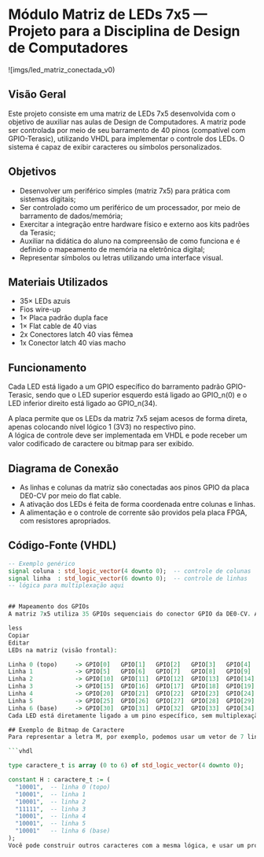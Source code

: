 # Módulo Matriz de LEDs 7x5 — Projeto para a Disciplina de Design de Computadores

![imgs/led_matriz_conectada_v0)

## Visão Geral

Este projeto consiste em uma matriz de LEDs 7x5 desenvolvida com o objetivo de auxiliar nas aulas de Design de Computadores. A matriz pode ser controlada por meio de seu barramento de 40 pinos (compatível com GPIO-Terasic), utilizando VHDL para implementar o controle dos LEDs. O sistema é capaz de exibir caracteres ou símbolos personalizados.

## Objetivos

- Desenvolver um periférico simples (matriz 7x5) para prática com sistemas digitais;
- Ser controlado como um periférico de um processador, por meio de barramento de dados/memória;
- Exercitar a integração entre hardware físico e externo aos kits padrões da Terasic;
- Auxiliar na didática do aluno na compreensão de como funciona e é definido o mapeamento de memória na eletrônica digital;
- Representar símbolos ou letras utilizando uma interface visual.

## Materiais Utilizados

- 35× LEDs azuis  
- Fios wire-up  
- 1× Placa padrão dupla face  
- 1× Flat cable de 40 vias  
- 2x Conectores latch 40 vias fêmea  
- 1x Conector latch 40 vias macho  

## Funcionamento

Cada LED está ligado a um GPIO específico do barramento padrão GPIO-Terasic, sendo que o LED superior esquerdo está ligado ao GPIO_n(0) e o LED inferior direito está ligado ao GPIO_n(34).

A placa permite que os LEDs da matriz 7x5 sejam acesos de forma direta, apenas colocando nível lógico 1 (3V3) no respectivo pino.  
A lógica de controle deve ser implementada em VHDL e pode receber um valor codificado de caractere ou bitmap para ser exibido.

## Diagrama de Conexão

- As linhas e colunas da matriz são conectadas aos pinos GPIO da placa DE0-CV por meio do flat cable.  
- A ativação dos LEDs é feita de forma coordenada entre colunas e linhas.  
- A alimentação e o controle de corrente são providos pela placa FPGA, com resistores apropriados.  

## Código-Fonte (VHDL)

```vhdl
-- Exemplo genérico
signal coluna : std_logic_vector(4 downto 0);  -- controle de colunas
signal linha  : std_logic_vector(6 downto 0);  -- controle de linhas
-- lógica para multiplexação aqui


## Mapeamento dos GPIOs
A matriz 7x5 utiliza 35 GPIOs sequenciais do conector GPIO da DE0-CV. A distribuição física dos LEDs na matriz segue a organização abaixo:

less
Copiar
Editar
LEDs na matriz (visão frontal):

Linha 0 (topo)     -> GPIO[0]   GPIO[1]   GPIO[2]   GPIO[3]   GPIO[4]  
Linha 1            -> GPIO[5]   GPIO[6]   GPIO[7]   GPIO[8]   GPIO[9]  
Linha 2            -> GPIO[10]  GPIO[11]  GPIO[12]  GPIO[13]  GPIO[14]  
Linha 3            -> GPIO[15]  GPIO[16]  GPIO[17]  GPIO[18]  GPIO[19]  
Linha 4            -> GPIO[20]  GPIO[21]  GPIO[22]  GPIO[23]  GPIO[24]  
Linha 5            -> GPIO[25]  GPIO[26]  GPIO[27]  GPIO[28]  GPIO[29]  
Linha 6 (base)     -> GPIO[30]  GPIO[31]  GPIO[32]  GPIO[33]  GPIO[34]  
Cada LED está diretamente ligado a um pino específico, sem multiplexação. O controle é feito diretamente via sinais lógicos de 3.3V aplicados ao pino correspondente.

## Exemplo de Bitmap de Caractere
Para representar a letra M, por exemplo, podemos usar um vetor de 7 linhas, onde cada elemento é um vetor de 5 bits (colunas), sendo 1 para LED aceso e 0 para LED apagado:

```vhdl

type caractere_t is array (0 to 6) of std_logic_vector(4 downto 0);

constant H : caractere_t := (
  "10001",  -- linha 0 (topo)
  "10001",  -- linha 1
  "10001",  -- linha 2
  "11111",  -- linha 3
  "10001",  -- linha 4
  "10001",  -- linha 5
  "10001"   -- linha 6 (base)
);
Você pode construir outros caracteres com a mesma lógica, e usar um processo VHDL que percorra esse vetor, acionando as saídas GPIO correspondentes em cada linha e coluna.
